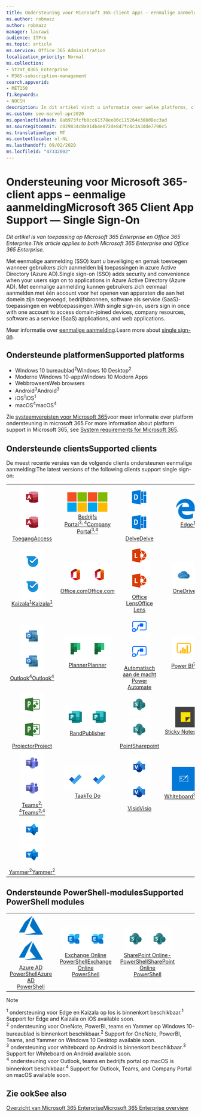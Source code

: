 ```yaml
---
title: Ondersteuning voor Microsoft 365-client apps – eenmalige aanmelding
ms.author: robmazz
author: robmazz
manager: laurawi
audience: ITPro
ms.topic: article
ms.service: Office 365 Administration
localization_priority: Normal
ms.collection:
- Strat_O365_Enterprise
- M365-subscription-management
search.appverid:
- MET150
f1.keywords:
- NOCSH
description: In dit artikel vindt u informatie over welke platforms, clients en PowerShell-modules eenmalige aanmelding voor Microsoft 365 ondersteunen.
ms.custom: seo-marvel-apr2020
ms.openlocfilehash: 8ab973fcfb0cc61378ee06c115264e308d8ec3ad
ms.sourcegitcommit: c029834c8a914b4e072de847fc4c3a3dde7790c5
ms.translationtype: MT
ms.contentlocale: nl-NL
ms.lasthandoff: 09/02/2020
ms.locfileid: "47332002"
---
```

# <a name="microsoft-365-client-app-support--single-sign-on"></a><span data-ttu-id="cd3c4-103">Ondersteuning voor Microsoft 365-client apps – eenmalige aanmelding</span><span class="sxs-lookup"><span data-stu-id="cd3c4-103">Microsoft 365 Client App Support — Single Sign-On</span></span>

<span data-ttu-id="cd3c4-104">*Dit artikel is van toepassing op Microsoft 365 Enterprise en Office 365 Enterprise.*</span><span class="sxs-lookup"><span data-stu-id="cd3c4-104">*This article applies to both Microsoft 365 Enterprise and Office 365 Enterprise.*</span></span>

<span data-ttu-id="cd3c4-105">Met eenmalige aanmelding (SSO) kunt u beveiliging en gemak toevoegen wanneer gebruikers zich aanmelden bij toepassingen in azure Active Directory (Azure AD).</span><span class="sxs-lookup"><span data-stu-id="cd3c4-105">Single sign-on (SSO) adds security and convenience when your users sign on to applications in Azure Active Directory (Azure AD).</span></span> <span data-ttu-id="cd3c4-106">Met eenmalige aanmelding kunnen gebruikers zich eenmaal aanmelden met één account voor het openen van apparaten die aan het domein zijn toegevoegd, bedrijfsbronnen, software als service (SaaS)-toepassingen en webtoepassingen.</span><span class="sxs-lookup"><span data-stu-id="cd3c4-106">With single sign-on, users sign in once with one account to access domain-joined devices, company resources, software as a service (SaaS) applications, and web applications.</span></span>

<span data-ttu-id="cd3c4-107">Meer informatie over [eenmalige aanmelding](https://docs.microsoft.com/azure/active-directory/manage-apps/what-is-single-sign-on).</span><span class="sxs-lookup"><span data-stu-id="cd3c4-107">Learn more about [single sign-on](https://docs.microsoft.com/azure/active-directory/manage-apps/what-is-single-sign-on).</span></span>

## <a name="supported-platforms"></a><span data-ttu-id="cd3c4-108">Ondersteunde platformen</span><span class="sxs-lookup"><span data-stu-id="cd3c4-108">Supported platforms</span></span>

 - <span data-ttu-id="cd3c4-109">Windows 10 bureaublad<sup>2</sup></span><span class="sxs-lookup"><span data-stu-id="cd3c4-109">Windows 10 Desktop<sup>2</sup></span></span>
 - <span data-ttu-id="cd3c4-110">Moderne Windows 10-apps</span><span class="sxs-lookup"><span data-stu-id="cd3c4-110">Windows 10 Modern Apps</span></span>
 - <span data-ttu-id="cd3c4-111">Webbrowsers</span><span class="sxs-lookup"><span data-stu-id="cd3c4-111">Web browsers</span></span>
 - <span data-ttu-id="cd3c4-112">Android<sup>3</sup></span><span class="sxs-lookup"><span data-stu-id="cd3c4-112">Android<sup>3</sup></span></span>
 - <span data-ttu-id="cd3c4-113">iOS<sup>1</sup></span><span class="sxs-lookup"><span data-stu-id="cd3c4-113">iOS<sup>1</sup></span></span>
 - <span data-ttu-id="cd3c4-114">macOS<sup>4</sup></span><span class="sxs-lookup"><span data-stu-id="cd3c4-114">macOS<sup>4</sup></span></span>

<span data-ttu-id="cd3c4-115">Zie [systeemvereisten voor Microsoft 365](https://products.office.com/office-system-requirements)voor meer informatie over platform ondersteuning in microsoft 365.</span><span class="sxs-lookup"><span data-stu-id="cd3c4-115">For more information about platform support in Microsoft 365, see [System requirements for Microsoft 365](https://products.office.com/office-system-requirements).</span></span>

## <a name="supported-clients"></a><span data-ttu-id="cd3c4-116">Ondersteunde clients</span><span class="sxs-lookup"><span data-stu-id="cd3c4-116">Supported clients</span></span>

<span data-ttu-id="cd3c4-117">De meest recente versies van de volgende clients ondersteunen eenmalige aanmelding:</span><span class="sxs-lookup"><span data-stu-id="cd3c4-117">The latest versions of the following clients support single sign-on:</span></span>

| | | | | | |
|:---:|:---:|:---:|:---:|:---:|:---:|
| <span data-ttu-id="cd3c4-118">![Pictogram toegang](../media/o365-access-64x64.png)</span><span class="sxs-lookup"><span data-stu-id="cd3c4-118">![Access icon](../media/o365-access-64x64.png)</span></span> <br> [<span data-ttu-id="cd3c4-119">Toegang</span><span class="sxs-lookup"><span data-stu-id="cd3c4-119">Access</span></span>](https://products.office.com/access) | <span data-ttu-id="cd3c4-120">![Pictogram voor bedrijfsportal](../media/o365-microsoft-64x64.png)</span><span class="sxs-lookup"><span data-stu-id="cd3c4-120">![Company portal icon](../media/o365-microsoft-64x64.png)</span></span> <br> [<span data-ttu-id="cd3c4-121">Bedrijfs <br> Portal<sup>3, 4</sup></span><span class="sxs-lookup"><span data-stu-id="cd3c4-121">Company <br> Portal<sup>3,4</sup> </span></span>](https://docs.microsoft.com/intune-user-help/sign-in-to-the-company-portal) | <span data-ttu-id="cd3c4-122">![Pictogram Delve](../media/o365-delve-64x64.png)</span><span class="sxs-lookup"><span data-stu-id="cd3c4-122">![Delve icon](../media/o365-delve-64x64.png)</span></span> <br> [<span data-ttu-id="cd3c4-123">Delve</span><span class="sxs-lookup"><span data-stu-id="cd3c4-123">Delve</span></span>](https://products.office.com/business/intelligent-search) | <span data-ttu-id="cd3c4-124">![Pictogram Edge](../media/o365-edge-64x64.png)</span><span class="sxs-lookup"><span data-stu-id="cd3c4-124">![Edge icon](../media/o365-edge-64x64.png)</span></span> <br> [<span data-ttu-id="cd3c4-125">Edge<sup>1</sup></span><span class="sxs-lookup"><span data-stu-id="cd3c4-125">Edge<sup>1</sup></span></span>](https://www.microsoft.com/windows/microsoft-edge) | <span data-ttu-id="cd3c4-126">![Excel-pictogram](../media/o365-excel-64x64.png)</span><span class="sxs-lookup"><span data-stu-id="cd3c4-126">![Excel icon](../media/o365-excel-64x64.png)</span></span> <br> [<span data-ttu-id="cd3c4-127">Excel</span><span class="sxs-lookup"><span data-stu-id="cd3c4-127">Excel</span></span>](https://products.office.com/excel) 
| <span data-ttu-id="cd3c4-128">![Kaizala-pictogram](../media/o365-kaizala-64x64.png)</span><span class="sxs-lookup"><span data-stu-id="cd3c4-128">![Kaizala icon](../media/o365-kaizala-64x64.png)</span></span> <br> [<span data-ttu-id="cd3c4-129">Kaizala<sup>1</sup></span><span class="sxs-lookup"><span data-stu-id="cd3c4-129">Kaizala<sup>1</sup></span></span>](https://products.office.com/en/business/microsoft-kaizala) | <span data-ttu-id="cd3c4-130">![Office.com-pictogram](../media/o365-office-64x64.png)</span><span class="sxs-lookup"><span data-stu-id="cd3c4-130">![Office.com icon](../media/o365-office-64x64.png)</span></span> <br> [<span data-ttu-id="cd3c4-131">Office.com</span><span class="sxs-lookup"><span data-stu-id="cd3c4-131">Office.com</span></span>](https://www.office.com/) | <span data-ttu-id="cd3c4-132">![Lens pictogram](../media/o365-lens-64x64.png)</span><span class="sxs-lookup"><span data-stu-id="cd3c4-132">![Lens icon](../media/o365-lens-64x64.png)</span></span> <br> [<span data-ttu-id="cd3c4-133">Office Lens</span><span class="sxs-lookup"><span data-stu-id="cd3c4-133">Office Lens</span></span>](https://www.microsoft.com/p/office-lens/9wzdncrfj3t8?activetab=pivot%3Aoverviewtab) | <span data-ttu-id="cd3c4-134">![OneDrive voor bedrijven-pictogram](../media/o365-OneDrive-64x64.png)</span><span class="sxs-lookup"><span data-stu-id="cd3c4-134">![OneDrive for Business icon](../media/o365-OneDrive-64x64.png)</span></span> <br> [<span data-ttu-id="cd3c4-135">OneDrive</span><span class="sxs-lookup"><span data-stu-id="cd3c4-135">OneDrive</span></span>](https://products.office.com/onedrive-for-business/online-cloud-storage) | <span data-ttu-id="cd3c4-136">![OneNote-pictogram](../media/o365-OneNote-64x64.png)</span><span class="sxs-lookup"><span data-stu-id="cd3c4-136">![OneNote icon](../media/o365-OneNote-64x64.png)</span></span> <br> [<span data-ttu-id="cd3c4-137">OneNote<sup>2</sup></span><span class="sxs-lookup"><span data-stu-id="cd3c4-137">OneNote<sup>2</sup></span></span>](https://products.office.com/onenote) 
| <span data-ttu-id="cd3c4-138">![Outlook-pictogram](../media/o365-outlook-64x64.png)</span><span class="sxs-lookup"><span data-stu-id="cd3c4-138">![Outlook icon](../media/o365-outlook-64x64.png)</span></span> <br> [<span data-ttu-id="cd3c4-139">Outlook<sup>4</sup></span><span class="sxs-lookup"><span data-stu-id="cd3c4-139">Outlook<sup>4</sup></span></span>](https://products.office.com/outlook) | <span data-ttu-id="cd3c4-140">![Pictogram planner](../media/o365-planner-64x64.png)</span><span class="sxs-lookup"><span data-stu-id="cd3c4-140">![Planner icon](../media/o365-planner-64x64.png)</span></span> <br> [<span data-ttu-id="cd3c4-141">Planner</span><span class="sxs-lookup"><span data-stu-id="cd3c4-141">Planner</span></span>](https://products.office.com/business/task-management-software) | <span data-ttu-id="cd3c4-142">![Pictogram Power automatisch automatiseren](../media/o365-flow-64x64.png)</span><span class="sxs-lookup"><span data-stu-id="cd3c4-142">![Power Automate icon](../media/o365-flow-64x64.png)</span></span> <br> [<span data-ttu-id="cd3c4-143">Automatisch aan de macht <br></span><span class="sxs-lookup"><span data-stu-id="cd3c4-143">Power <br> Automate</span></span>](https://flow.microsoft.com) | <span data-ttu-id="cd3c4-144">![PowerBI-pictogram](../media/o365-powerbi-64x64.png)</span><span class="sxs-lookup"><span data-stu-id="cd3c4-144">![PowerBI icon](../media/o365-powerbi-64x64.png)</span></span> <br> [<span data-ttu-id="cd3c4-145">Power BI<sup>2</sup></span><span class="sxs-lookup"><span data-stu-id="cd3c4-145">Power BI<sup>2</sup></span></span>](https://powerbi.microsoft.com)| <span data-ttu-id="cd3c4-146">![PowerPoint-pictogram](../media/o365-powerpoint-64x64.png)</span><span class="sxs-lookup"><span data-stu-id="cd3c4-146">![PowerPoint icon](../media/o365-powerpoint-64x64.png)</span></span> <br> [<span data-ttu-id="cd3c4-147">PowerPoint</span><span class="sxs-lookup"><span data-stu-id="cd3c4-147">PowerPoint</span></span>](https://products.office.com/powerpoint) 
| <span data-ttu-id="cd3c4-148">![Project-pictogram](../media/o365-project-64x64.png)</span><span class="sxs-lookup"><span data-stu-id="cd3c4-148">![Project icon](../media/o365-project-64x64.png)</span></span> <br> [<span data-ttu-id="cd3c4-149">Projector</span><span class="sxs-lookup"><span data-stu-id="cd3c4-149">Project</span></span>](https://products.office.com/project) | <span data-ttu-id="cd3c4-150">![Publisher-pictogram](../media/o365-publisher-64x64.png)</span><span class="sxs-lookup"><span data-stu-id="cd3c4-150">![Publisher icon](../media/o365-publisher-64x64.png)</span></span> <br> [<span data-ttu-id="cd3c4-151">Rand</span><span class="sxs-lookup"><span data-stu-id="cd3c4-151">Publisher</span></span>](https://products.office.com/publisher) | <span data-ttu-id="cd3c4-152">![SharePoint-pictogram](../media/o365-sharepoint-64x64.png)</span><span class="sxs-lookup"><span data-stu-id="cd3c4-152">![SharePoint icon](../media/o365-sharepoint-64x64.png)</span></span> <br> [<span data-ttu-id="cd3c4-153">Point</span><span class="sxs-lookup"><span data-stu-id="cd3c4-153">Sharepoint</span></span>](https://products.office.com/sharepoint) | <span data-ttu-id="cd3c4-154">![Pictogram Sticky Notes](../media/o365-stickynotes-64x64.png)</span><span class="sxs-lookup"><span data-stu-id="cd3c4-154">![Sticky Notes icon](../media/o365-stickynotes-64x64.png)</span></span> <br> [<span data-ttu-id="cd3c4-155">Sticky Notes</span><span class="sxs-lookup"><span data-stu-id="cd3c4-155">Sticky Notes</span></span>](https://www.microsoft.com/p/microsoft-sticky-notes/9nblggh4qghw)  | <span data-ttu-id="cd3c4-156">![Sway-pictogram](../media/o365-sway-64x64.png)</span><span class="sxs-lookup"><span data-stu-id="cd3c4-156">![Sway icon](../media/o365-sway-64x64.png)</span></span> <br> [<span data-ttu-id="cd3c4-157">Sway</span><span class="sxs-lookup"><span data-stu-id="cd3c4-157">Sway</span></span>](https://sway.com) 
| <span data-ttu-id="cd3c4-158">![Pictogram teams](../media/o365-teams-64x64.png)</span><span class="sxs-lookup"><span data-stu-id="cd3c4-158">![Teams icon](../media/o365-teams-64x64.png)</span></span> <br> [<span data-ttu-id="cd3c4-159">Teams<sup>2, 4</sup></span><span class="sxs-lookup"><span data-stu-id="cd3c4-159">Teams<sup>2,4</sup></span></span>](https://products.office.com/microsoft-teams/group-chat-software) | <span data-ttu-id="cd3c4-160">![Pictogram taak](../media/o365-todo-64x64.png)</span><span class="sxs-lookup"><span data-stu-id="cd3c4-160">![To Do icon](../media/o365-todo-64x64.png)</span></span> <br> [<span data-ttu-id="cd3c4-161">Taak</span><span class="sxs-lookup"><span data-stu-id="cd3c4-161">To Do</span></span>](https://todo.microsoft.com) | <span data-ttu-id="cd3c4-162">![Visio-pictogram](../media/o365-visio-64x64.png)</span><span class="sxs-lookup"><span data-stu-id="cd3c4-162">![Visio icon](../media/o365-visio-64x64.png)</span></span> <br> [<span data-ttu-id="cd3c4-163">Visio</span><span class="sxs-lookup"><span data-stu-id="cd3c4-163">Visio</span></span>](https://products.office.com/visio/flowchart-software) | <span data-ttu-id="cd3c4-164">![Whiteboard pictogram](../media/o365-whiteboard-64x64.png)</span><span class="sxs-lookup"><span data-stu-id="cd3c4-164">![Whiteboard icon](../media/o365-whiteboard-64x64.png)</span></span> <br> [<span data-ttu-id="cd3c4-165">Whiteboard<sup>3</sup></span><span class="sxs-lookup"><span data-stu-id="cd3c4-165">Whiteboard<sup>3</sup></span></span>](https://whiteboard.microsoft.com/) | <span data-ttu-id="cd3c4-166">![Word-pictogram](../media/o365-word-64x64.png)</span><span class="sxs-lookup"><span data-stu-id="cd3c4-166">![Word icon](../media/o365-word-64x64.png)</span></span> <br> [<span data-ttu-id="cd3c4-167">Word</span><span class="sxs-lookup"><span data-stu-id="cd3c4-167">Word</span></span>](https://products.office.com/word) 
| <span data-ttu-id="cd3c4-168">![Pictogram Yammer](../media/o365-yammer-64x64.png)</span><span class="sxs-lookup"><span data-stu-id="cd3c4-168">![Yammer icon](../media/o365-yammer-64x64.png)</span></span> <br> [<span data-ttu-id="cd3c4-169">Yammer<sup>2</sup></span><span class="sxs-lookup"><span data-stu-id="cd3c4-169">Yammer<sup>2</sup></span></span>](https://products.office.com/yammer/yammer-overview) |

## <a name="supported-powershell-modules"></a><span data-ttu-id="cd3c4-170">Ondersteunde PowerShell-modules</span><span class="sxs-lookup"><span data-stu-id="cd3c4-170">Supported PowerShell modules</span></span>

| | | | | | |
|:---:|:---:|:---:|:---:|:---:|:---:|
| <span data-ttu-id="cd3c4-171">![Azure-pictogram](../media/o365-azure-64x64.png)</span><span class="sxs-lookup"><span data-stu-id="cd3c4-171">![Azure icon](../media/o365-azure-64x64.png)</span></span> <br> [<span data-ttu-id="cd3c4-172">Azure AD <br> PowerShell</span><span class="sxs-lookup"><span data-stu-id="cd3c4-172">Azure AD <br> PowerShell</span></span>](https://docs.microsoft.com/powershell/azure/active-directory/overview?view=azureadps-2.0) | <span data-ttu-id="cd3c4-173">![Pictogram Exchange](../media/o365-exchange-64x64.png)</span><span class="sxs-lookup"><span data-stu-id="cd3c4-173">![Exchange icon](../media/o365-exchange-64x64.png)</span></span> <br> [<span data-ttu-id="cd3c4-174">Exchange Online <br> PowerShell</span><span class="sxs-lookup"><span data-stu-id="cd3c4-174">Exchange Online <br> PowerShell</span></span>](https://docs.microsoft.com/powershell/exchange/exchange-online/exchange-online-powershell?view=exchange-ps) | <span data-ttu-id="cd3c4-175">![SharePoint-pictogram](../media/o365-sharepoint-64x64.png)</span><span class="sxs-lookup"><span data-stu-id="cd3c4-175">![SharePoint icon](../media/o365-sharepoint-64x64.png)</span></span> <br> [<span data-ttu-id="cd3c4-176">SharePoint Online- <br> PowerShell</span><span class="sxs-lookup"><span data-stu-id="cd3c4-176">SharePoint Online <br> PowerShell</span></span>](https://docs.microsoft.com/powershell/sharepoint/sharepoint-online/connect-sharepoint-online)

> [!NOTE]
> <span data-ttu-id="cd3c4-177"><sup>1</sup> ondersteuning voor Edge en Kaizala op Ios is binnenkort beschikbaar.</span><span class="sxs-lookup"><span data-stu-id="cd3c4-177"><sup>1</sup> Support for Edge and Kaizala on iOS available soon.</span></span> <br>
> <span data-ttu-id="cd3c4-178"><sup>2</sup> ondersteuning voor OneNote, PowerBI, teams en Yammer op Windows 10-bureaublad is binnenkort beschikbaar.</span><span class="sxs-lookup"><span data-stu-id="cd3c4-178"><sup>2</sup> Support for OneNote, PowerBI, Teams, and Yammer on Windows 10 Desktop available soon.</span></span> <br>
> <span data-ttu-id="cd3c4-179"><sup>3</sup> ondersteuning voor whiteboard op Android is binnenkort beschikbaar.</span><span class="sxs-lookup"><span data-stu-id="cd3c4-179"><sup>3</sup> Support for Whiteboard on Android available soon.</span></span> <br>
> <span data-ttu-id="cd3c4-180"><sup>4</sup> ondersteuning voor Outlook, teams en bedrijfs portal op macOS is binnenkort beschikbaar.</span><span class="sxs-lookup"><span data-stu-id="cd3c4-180"><sup>4</sup> Support for Outlook, Teams, and Company Portal on macOS available soon.</span></span> <br>

## <a name="see-also"></a><span data-ttu-id="cd3c4-181">Zie ook</span><span class="sxs-lookup"><span data-stu-id="cd3c4-181">See also</span></span>

[<span data-ttu-id="cd3c4-182">Overzicht van Microsoft 365 Enterprise</span><span class="sxs-lookup"><span data-stu-id="cd3c4-182">Microsoft 365 Enterprise overview</span></span>](microsoft-365-overview.md)
